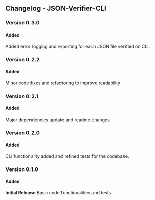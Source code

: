 ## Changelog - JSON-Verifier-CLI
### Version 0.3.0
#### Added
Added error logging and reporting for each JSON file verified on CLI.

### Version 0.2.2
#### Added
Minor code fixes and refactoring to improve readability

### Version 0.2.1
#### Added
Major dependencies update and readme changes

### Version 0.2.0
#### Added
CLI functionality added and refined tests for the codebase.

### Version 0.1.0
#### Added
<b>Initial Release</b>
Basic code functionalities and tests


